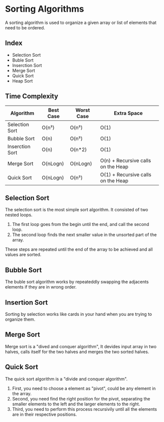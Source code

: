 # Sorting Algorithms

A sorting algorithm is used to organize a given array or list of elements that need to be ordered.

## Index

* Selection Sort
* Buble Sort
* Inserction Sort
* Merge Sort
* Quick Sort
* Heap Sort

## Time Complexity
 
Algorithm | Best Case | Worst Case | Extra Space 
----------|-----------|------------|------------
Selection Sort | O(n²) | O(n²) | O(1)
Bubble Sort | O(n) | O(n²) | O(1)
Inserction Sort | O(n) | O(n*2) | O(1)
Merge Sort | O(nLogn) | O(nLogn) | O(n) + Recursive calls on the Heap
Quick Sort | O(nLogn) | O(n²) | O(1) + Recursive calls on the Heap

## Selection Sort

The selection sort is the most simple sort algorithm. It consisted of two nested loops.

1) The first loop goes from the begin until the end, and call the second loop.
2) The second loop finds the next smaller value in the unsorted part of the array.

These steps are repeated until the end of the array to be achieved and all values are sorted.

## Bubble Sort

The buble sort algorithm works by repeateddly swapping the adjacents elements if they are in wrong order.

## Insertion Sort

Sorting by selection works like cards in your hand when you are trying to organize them.

## Merge Sort

Merge sort is a "dived and conquer algorithm", It devides input array in two halves, calls itself for the two halves and merges the two sorted halves.

## Quick Sort

The quick sort algorithm is a "divide and conquer algorithm". 

1) First, you need to choose a element as "pivot", could be any element in the array.
2) Second, you need find the right position for the pivot, separating the smaller elements to the left and the larger elements to the right.
3) Third, you need to perform this process recursivily until all the elements are in their respective positions.

